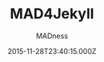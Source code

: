 ---
title: MAD4Jekyll
github: 'https://github.com/madforjekyll/madforjekyll.github.io'
demo: 'http://madforjekyll.github.io'
author: MADness
ssg:
  - Jekyll
cms:
  - No Cms
date: 2015-11-28T23:40:15.000Z
github_branch: master
description: MAD4Jekyll theme for Jekyll
stale: true
---